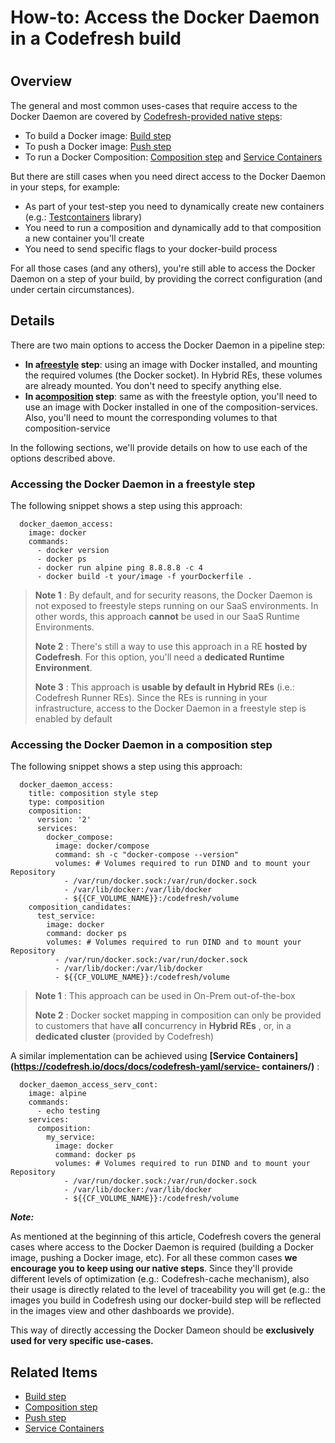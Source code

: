 # How-to: Access the Docker Daemon in a Codefresh build

#

## Overview

The general and most common uses-cases that require access to the Docker
Daemon are covered by [Codefresh-provided native
steps](https://codefresh.io/docs/docs/codefresh-yaml/steps/):

  * To build a Docker image: [Build step](https://codefresh.io/docs/docs/codefresh-yaml/steps/build/)
  * To push a Docker image: [Push step](https://codefresh.io/docs/docs/codefresh-yaml/steps/push/)
  * To run a Docker Composition: [Composition step](https://codefresh.io/docs/docs/codefresh-yaml/steps/composition/) and [Service Containers](https://codefresh.io/docs/docs/codefresh-yaml/service-containers/)

But there are still cases when you need direct access to the Docker Daemon in
your steps, for example:

  * As part of your test-step you need to dynamically create new containers (e.g.: [Testcontainers](https://www.testcontainers.org/) library)
  * You need to run a composition and dynamically add to that composition a new container you'll create
  * You need to send specific flags to your docker-build process

For all those cases (and any others), you're still able to access the Docker
Daemon on a step of your build, by providing the correct configuration (and
under certain circumstances).

## Details

There are two main options to access the Docker Daemon in a pipeline step:

  * **In a[freestyle](https://codefresh.io/docs/docs/codefresh-yaml/steps/freestyle/) step**: using an image with Docker installed, and mounting the required volumes (the Docker socket). In Hybrid REs, these volumes are already mounted. You don't need to specify anything else.
  * **In a[composition](https://codefresh.io/docs/docs/codefresh-yaml/steps/composition/) step**: same as with the freestyle option, you'll need to use an image with Docker installed in one of the composition-services. Also, you'll need to mount the corresponding volumes to that composition-service

In the following sections, we'll provide details on how to use each of the
options described above.

### Accessing the Docker Daemon in a freestyle step

The following snippet shows a step using this approach:

    
    
      docker_daemon_access:
        image: docker
        commands:
          - docker version
          - docker ps
          - docker run alpine ping 8.8.8.8 -c 4      
          - docker build -t your/image -f yourDockerfile . 
    

> **Note 1** : By default, and for security reasons, the Docker Daemon is not
> exposed to freestyle steps running on our SaaS environments. In other words,
> this approach **cannot** be used in our SaaS Runtime Environments.
>
> **Note 2** : There's still a way to use this approach in a RE **hosted by
> Codefresh**. For this option, you'll need a **dedicated Runtime
> Environment**.
>
> **Note 3** : This approach is **usable by default in Hybrid REs** (i.e.:
> Codefresh Runner REs). Since the REs is running in your infrastructure,
> access to the Docker Daemon in a freestyle step is enabled by default

### Accessing the Docker Daemon in a composition step

The following snippet shows a step using this approach:

    
    
      docker_daemon_access:
        title: composition style step
        type: composition
        composition:
          version: '2'
          services:
            docker_compose:
              image: docker/compose
              command: sh -c "docker-compose --version"
              volumes: # Volumes required to run DIND and to mount your Repository
                - /var/run/docker.sock:/var/run/docker.sock
                - /var/lib/docker:/var/lib/docker
                - ${{CF_VOLUME_NAME}}:/codefresh/volume
        composition_candidates:
          test_service:
            image: docker
            command: docker ps
            volumes: # Volumes required to run DIND and to mount your Repository
              - /var/run/docker.sock:/var/run/docker.sock
              - /var/lib/docker:/var/lib/docker
              - ${{CF_VOLUME_NAME}}:/codefresh/volume
    

> **Note 1** : This approach can be used in On-Prem out-of-the-box  
>  
>  **Note 2** : Docker socket mapping in composition can only be provided to
> customers that have **all** concurrency in **Hybrid REs** , or, in a
> **dedicated cluster** (provided by Codefresh)

A similar implementation can be achieved using **[Service
Containers](https://codefresh.io/docs/docs/codefresh-yaml/service-
containers/)** :

    
    
      docker_daemon_access_serv_cont:
        image: alpine
        commands:
          - echo testing
        services:
          composition:
            my_service:
              image: docker
              command: docker ps
              volumes: # Volumes required to run DIND and to mount your Repository
                - /var/run/docker.sock:/var/run/docker.sock
                - /var/lib/docker:/var/lib/docker
                - ${{CF_VOLUME_NAME}}:/codefresh/volume
    

**_Note:_**

As mentioned at the beginning of this article, Codefresh covers the general
cases where access to the Docker Daemon is required (building a Docker image,
pushing a Docker image, etc). For all these common cases **we encourage you to
keep using our native steps**. Since they'll provide different levels of
optimization (e.g.: Codefresh-cache mechanism), also their usage is directly
related to the level of traceability you will get (e.g.: the images you build
in Codefresh using our docker-build step will be reflected in the images view
and other dashboards we provide).

This way of directly accessing the Docker Dameon should be **exclusively used
for very specific use-cases.**

## Related Items

  * [Build step](https://codefresh.io/docs/docs/codefresh-yaml/steps/build/)
  * [Composition step](https://codefresh.io/docs/docs/codefresh-yaml/steps/composition/)
  * [Push step](https://codefresh.io/docs/docs/codefresh-yaml/steps/push/)
  * [Service Containers](https://codefresh.io/docs/docs/codefresh-yaml/service-containers/)

